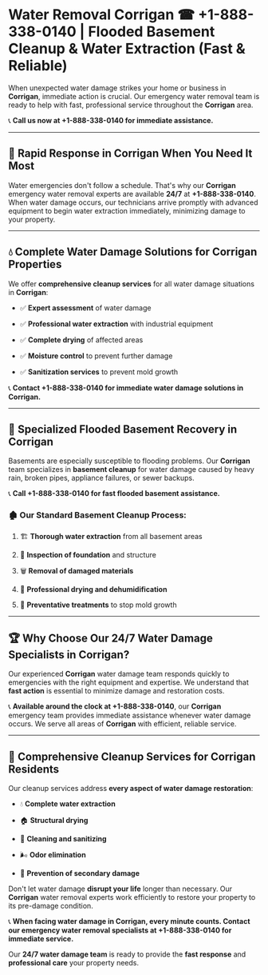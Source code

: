 # Water Removal Corrigan ☎ +1-888-338-0140 | Flooded Basement Cleanup & Water Extraction (Fast & Reliable)

When unexpected water damage strikes your home or business in **Corrigan**, immediate action is crucial. Our emergency water removal team is ready to help with fast, professional service throughout the **Corrigan** area. 

📞 **Call us now at +1-888-338-0140 for immediate assistance.**
---
## 🚀 Rapid Response in Corrigan When You Need It Most
Water emergencies don't follow a schedule. That's why our **Corrigan** emergency water removal experts are available **24/7** at **+1-888-338-0140**. When water damage occurs, our technicians arrive promptly with advanced equipment to begin water extraction immediately, minimizing damage to your property.
---
## 💧 Complete Water Damage Solutions for Corrigan Properties
We offer **comprehensive cleanup services** for all water damage situations in **Corrigan**:
- ✅ **Expert assessment** of water damage  
- ✅ **Professional water extraction** with industrial equipment  
- ✅ **Complete drying** of affected areas  
- ✅ **Moisture control** to prevent further damage  
- ✅ **Sanitization services** to prevent mold growth  
📞 **Contact +1-888-338-0140 for immediate water damage solutions in Corrigan.**
---
## 🌊 Specialized Flooded Basement Recovery in Corrigan
Basements are especially susceptible to flooding problems. Our **Corrigan** team specializes in **basement cleanup** for water damage caused by heavy rain, broken pipes, appliance failures, or sewer backups. 
📞 **Call +1-888-338-0140 for fast flooded basement assistance.**
### 🏚️ Our Standard Basement Cleanup Process:
1. 🏗️ **Thorough water extraction** from all basement areas  
2. 🔎 **Inspection of foundation** and structure  
3. 🗑️ **Removal of damaged materials**  
4. 💨 **Professional drying and dehumidification**  
5. 🚫 **Preventative treatments** to stop mold growth  
---
## 🏆 Why Choose Our 24/7 Water Damage Specialists in Corrigan?
Our experienced **Corrigan** water damage team responds quickly to emergencies with the right equipment and expertise. We understand that **fast action** is essential to minimize damage and restoration costs.
📞 **Available around the clock at +1-888-338-0140**, our **Corrigan** emergency team provides immediate assistance whenever water damage occurs. We serve all areas of **Corrigan** with efficient, reliable service.
---
## 🧹 Comprehensive Cleanup Services for Corrigan Residents
Our cleanup services address **every aspect of water damage restoration**:
- 💧 **Complete water extraction**  
- 🏠 **Structural drying**  
- 🧼 **Cleaning and sanitizing**  
- 🌬️ **Odor elimination**  
- 🚫 **Prevention of secondary damage**  
Don't let water damage **disrupt your life** longer than necessary. Our **Corrigan** water removal experts work efficiently to restore your property to its pre-damage condition.
📞 **When facing water damage in Corrigan, every minute counts. Contact our emergency water removal specialists at +1-888-338-0140 for immediate service.**
Our **24/7 water damage team** is ready to provide the **fast response** and **professional care** your property needs.
